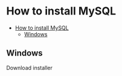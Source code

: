 # How to install MySQL

- [How to install MySQL](#how-to-install-mysql)
  - [Windows](#windows)

## Windows

Download installer
